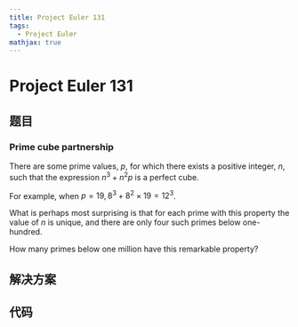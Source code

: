 ```yaml
---
title: Project Euler 131
tags:
  - Project Euler
mathjax: true
---
```

<escape><!-- more --></escape>
    

# Project Euler 131
## 题目
### Prime cube partnership
There are some prime values, $p$, for which there exists a positive integer, $n$, such that the expression $n^3 + n^2p$ is a perfect cube.

For example, when $p = 19, 8^3 + 8^2×19 = 12^3$.

What is perhaps most surprising is that for each prime with this property the value of $n$ is unique, and there are only four such primes below one-hundred.

How many primes below one million have this remarkable property?


## 解决方案


## 代码


